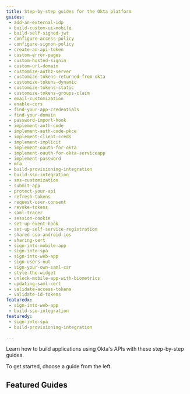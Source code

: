 ```yaml
---
title: Step-by-step guides for the Okta platform
guides:
 - add-an-external-idp
 - build-custom-ui-mobile
 - build-self-signed-jwt
 - configure-access-policy
 - configure-signon-policy
 - create-an-api-token
 - custom-error-pages
 - custom-hosted-signin
 - custom-url-domain
 - customize-authz-server
 - customize-tokens-returned-from-okta
 - customize-tokens-dynamic
 - customize-tokens-static
 - customize-tokens-groups-claim
 - email-customization
 - enable-cors
 - find-your-app-credentials
 - find-your-domain
 - password-import-hook
 - implement-auth-code
 - implement-auth-code-pkce
 - implement-client-creds
 - implement-implicit
 - implement-oauth-for-okta
 - implement-oauth-for-okta-serviceapp
 - implement-password
 - mfa
 - build-provisioning-integration
 - build-sso-integration
 - sms-customization
 - submit-app
 - protect-your-api
 - refresh-tokens
 - request-user-consent
 - revoke-tokens
 - saml-tracer
 - session-cookie
 - set-up-event-hook
 - set-up-self-service-registration
 - shared-sso-android-ios
 - sharing-cert
 - sign-into-mobile-app
 - sign-into-spa
 - sign-into-web-app
 - sign-users-out
 - sign-your-own-saml-csr
 - style-the-widget
 - unlock-mobile-app-with-biometrics
 - updating-saml-cert
 - validate-access-tokens
 - validate-id-tokens
featuredx:
 - sign-into-web-app
 - build-sso-integration
featuredy:
 - sign-into-spa
 - build-provisioning-integration

---
```

Learn how to build applications using Okta's APIs with these step-by-step guides.

To get started, choose a guide from the left.

## Featured Guides

<FeaturedGuides :featured="$page.frontmatter.featuredx" />

<br/>

<FeaturedGuides :featured="$page.frontmatter.featuredy" />
